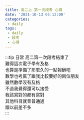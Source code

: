 ```yaml
---
title: 高二上 第一次段考 心得
date: '2021-10-13 05:12:00'
categories:
 - daily
tags:
 - daily 
 - 段考
 - 心得
---
```


:::tip 日常
高二第一次段考結束了\
難得這次電子學有及格\
也算是準備了那麼久的一點報酬吧\
數學也考贏了跟我比較要好的兩位朋友\
雖然數學沒有及格\
不過我覺得還可以接受\
我該寫對的都有寫對\
其他科目就普普通通\
跟以前差不多\
:::